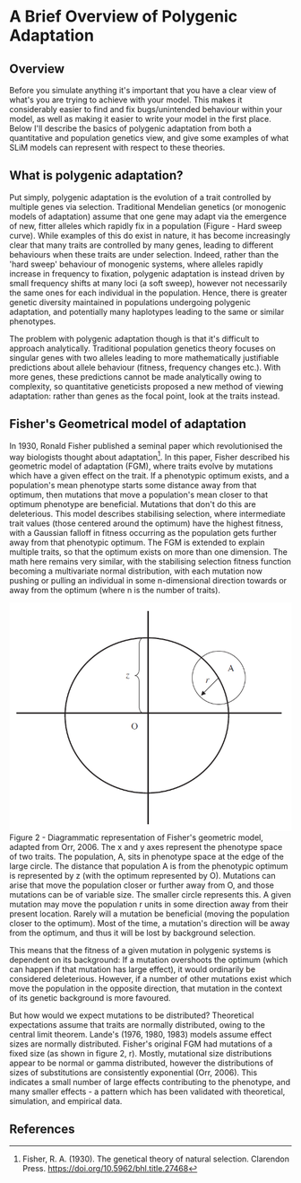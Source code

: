 



# A Brief Overview of Polygenic Adaptation

## Overview

Before you simulate anything it's important that you have a clear view of what's you are trying to achieve with your model. 
This makes it considerably easier to find and fix bugs/unintended behaviour within your model, as well as making it easier 
to write your model in the first place. Below I'll describe the basics of polygenic adaptation from both a quantitative and 
population genetics view, and give some examples of what SLiM models can represent with respect to these theories.


## What is polygenic adaptation?

Put simply, polygenic adaptation is the evolution of a trait controlled by multiple genes via selection. Traditional 
Mendelian genetics (or monogenic models of adaptation) assume that one gene may adapt via the emergence of new, 
fitter alleles which rapidly fix in a population (Figure - Hard sweep curve). While examples of this do exist in nature, 
it has become increasingly clear that many traits are controlled by many genes, leading to different behaviours when 
these traits are under selection. Indeed, rather than the 'hard sweep' behaviour of monogenic systems, where alleles 
rapidly increase in frequency to fixation, polygenic adaptation is instead driven by small frequency shifts at many 
loci (a soft sweep), however not necessarily the same ones for each individual in the population. Hence, there is 
greater genetic diversity maintained in populations undergoing polygenic adaptation, and potentially many haplotypes 
leading to the same or similar phenotypes.

The problem with polygenic adaptation though is that it's difficult to approach analytically. Traditional 
population genetics theory focuses on singular genes with two alleles leading to more mathematically justifiable 
predictions about allele behaviour (fitness, frequency changes etc.). With more genes, these predictions cannot 
be made analytically owing to complexity, so quantitative geneticists proposed a new method of viewing adaptation: 
rather than genes as the focal point, look at the traits instead.

## Fisher's Geometrical model of adaptation

In 1930, Ronald Fisher published a seminal paper which revolutionised the way biologists thought about adaptation[^fn2]. 
In this paper, Fisher described his geometric model of adaptation (FGM), where traits evolve by mutations which have a 
given effect on the trait. If a phenotypic optimum exists, and a population's mean phenotype starts some distance away 
from that optimum, then mutations that move a population's mean closer to that optimum phenotype are beneficial. 
Mutations that don't do this are deleterious. This model describes stabilising selection, where intermediate trait values 
(those centered around the optimum) have the highest fitness, with a Gaussian falloff in fitness occurring as the population 
gets further away from that phenotypic optimum. The FGM is extended to explain multiple traits, so that the optimum 
exists on more than one dimension. The math here remains very similar, with the stabilising selection fitness function 
becoming a multivariate normal distribution, with each mutation now pushing or pulling an individual in some n-dimensional 
direction towards or away from the optimum (where n is the number of traits).

![Fisher's Geometric Model, from Orr, 2006](images/chapter4/orr2006_fgm.png)
Figure 2 - Diagrammatic representation of Fisher's geometric model, adapted from Orr, 2006. The x and y axes represent 
the phenotype space of two traits. The population, A, sits in phenotype space at the edge of the large circle. 
The distance that population A is from the phenotypic optimum is represented by z (with the optimum represented by O). 
Mutations can arise that move the population closer or further away from O, and those mutations can be of variable size. 
The smaller circle represents this. A given mutation may move the population r units in some direction away from their 
present location. Rarely will a mutation be beneficial (moving the population closer to the optimum). Most of the time, 
a mutation's direction will be away from the optimum, and thus it will be lost by background selection.

This means that the fitness of a given mutation in polygenic systems is dependent on its background: If a mutation overshoots 
the optimum (which can happen if that mutation has large effect), it would ordinarily be considered deleterious. 
However, if a number of other mutations exist which move the population in the opposite direction, that mutation in the 
context of its genetic background is more favoured. 

But how would we expect mutations to be distributed? Theoretical expectations assume that traits are normally distributed, 
owing to the central limit theorem. Lande's (1976, 1980, 1983) models assume effect sizes are normally distributed. 
Fisher's original FGM had mutations of a fixed size (as shown in figure 2, r). Mostly, mutational size distributions 
appear to be normal or gamma distributed, however the distributions of sizes of substitutions are consistently exponential 
(Orr, 2006). This indicates a small number of large effects contributing to the phenotype, and many smaller effects - 
a pattern which has been validated with theoretical, simulation, and empirical data.



## References
[^fn2]: Fisher, R. A. (1930). The genetical theory of natural selection. Clarendon Press. https://doi.org/10.5962/bhl.title.27468
